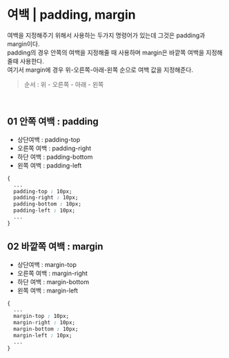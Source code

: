 # 여백 | padding, margin
여백을 지정해주기 위해서 사용하는 두가지 명령어가 있는데 그것은 padding과 margin이다. <br/>
padding의 경우 안쪽의 여백을 지정해줄 때 사용하며 margin은 바깥쪽 여백을 지정해줄때 사용한다. <br/>
여기서 margin에 경우 위-오른쪽-아래-왼쪽 순으로 여백 값을 지정해준다.<br/>

> 순서 : 위 - 오른쪽 - 아래 - 왼쪽

<br/>

## 01 안쪽 여백 : padding
- 상단여백 : padding-top
- 오른쪽 여백 : padding-right
- 하단 여백 : padding-bottom
- 왼쪽 여백 : padding-left

```css
{
  ...
  padding-top : 10px;
  padding-right : 10px;
  padding-bottom : 10px;
  padding-left : 10px;
  ...
}
```

## 02 바깥쪽 여백 : margin
- 상단여백 : margin-top
- 오른쪽 여백 : margin-right
- 하단 여백 : margin-bottom
- 왼쪽 여백 : margin-left

```css
{
  ...
  margin-top : 10px;
  margin-right : 10px;
  margin-bottom : 10px;
  margin-left : 10px;
  ...
}
```
